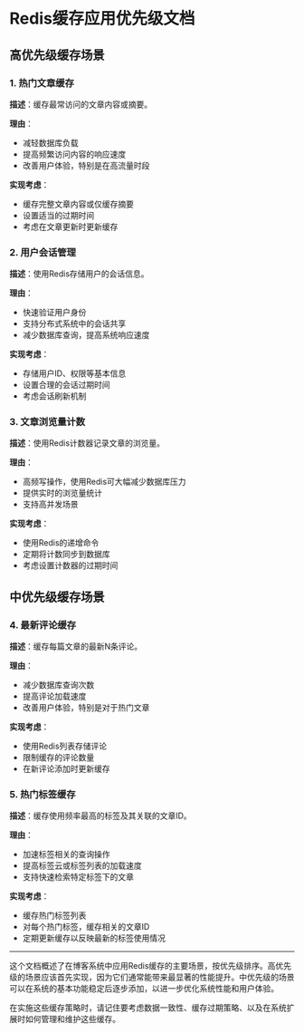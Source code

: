 # Redis缓存应用优先级文档

## 高优先级缓存场景

### 1. 热门文章缓存

**描述**：缓存最常访问的文章内容或摘要。

**理由**：
- 减轻数据库负载
- 提高频繁访问内容的响应速度
- 改善用户体验，特别是在高流量时段

**实现考虑**：
- 缓存完整文章内容或仅缓存摘要
- 设置适当的过期时间
- 考虑在文章更新时更新缓存

### 2. 用户会话管理

**描述**：使用Redis存储用户的会话信息。

**理由**：
- 快速验证用户身份
- 支持分布式系统中的会话共享
- 减少数据库查询，提高系统响应速度

**实现考虑**：
- 存储用户ID、权限等基本信息
- 设置合理的会话过期时间
- 考虑会话刷新机制

### 3. 文章浏览量计数

**描述**：使用Redis计数器记录文章的浏览量。

**理由**：
- 高频写操作，使用Redis可大幅减少数据库压力
- 提供实时的浏览量统计
- 支持高并发场景

**实现考虑**：
- 使用Redis的递增命令
- 定期将计数同步到数据库
- 考虑设置计数器的过期时间

## 中优先级缓存场景

### 4. 最新评论缓存

**描述**：缓存每篇文章的最新N条评论。

**理由**：
- 减少数据库查询次数
- 提高评论加载速度
- 改善用户体验，特别是对于热门文章

**实现考虑**：
- 使用Redis列表存储评论
- 限制缓存的评论数量
- 在新评论添加时更新缓存

### 5. 热门标签缓存

**描述**：缓存使用频率最高的标签及其关联的文章ID。

**理由**：
- 加速标签相关的查询操作
- 提高标签云或标签列表的加载速度
- 支持快速检索特定标签下的文章

**实现考虑**：
- 缓存热门标签列表
- 对每个热门标签，缓存相关的文章ID
- 定期更新缓存以反映最新的标签使用情况

---

这个文档概述了在博客系统中应用Redis缓存的主要场景，按优先级排序。高优先级的场景应该首先实现，因为它们通常能带来最显著的性能提升。中优先级的场景可以在系统的基本功能稳定后逐步添加，以进一步优化系统性能和用户体验。

在实施这些缓存策略时，请记住要考虑数据一致性、缓存过期策略、以及在系统扩展时如何管理和维护这些缓存。